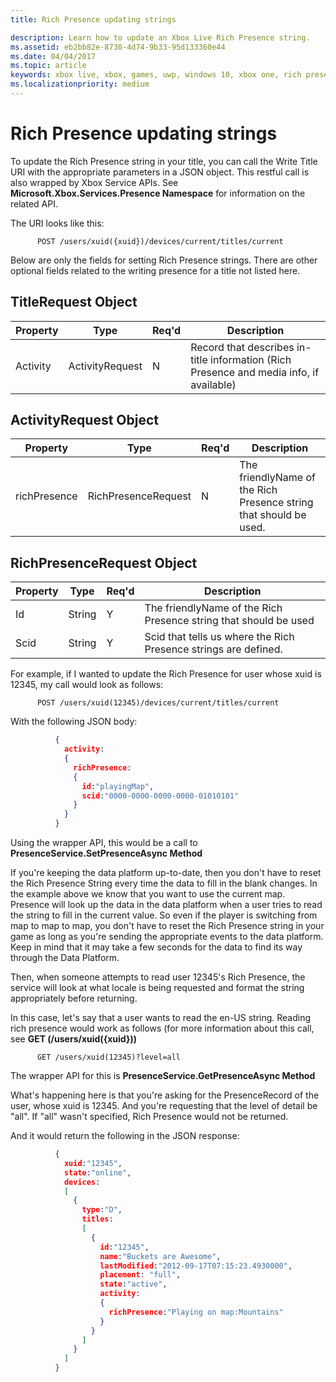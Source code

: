 ```yaml
---
title: Rich Presence updating strings

description: Learn how to update an Xbox Live Rich Presence string.
ms.assetid: eb2bb82e-8730-4d74-9b33-95d133360e44
ms.date: 04/04/2017
ms.topic: article
keywords: xbox live, xbox, games, uwp, windows 10, xbox one, rich presence
ms.localizationpriority: medium
---
```

# Rich Presence updating strings

To update the Rich Presence string in your title, you can call the Write Title URI with the appropriate parameters in a JSON object. This restful call is also wrapped by Xbox Service APIs. See **Microsoft.Xbox.Services.Presence Namespace** for information on the related API.

The URI looks like this:

          POST /users/xuid({xuid})/devices/current/titles/current

Below are only the fields for setting Rich Presence strings. There are other optional fields related to the writing presence for a title not listed here.

## TitleRequest Object

Property | Type | Req'd | Description
---|---|---|---
Activity|ActivityRequest|N|Record that describes in-title information (Rich Presence and media info, if available)

## ActivityRequest Object

Property | Type | Req'd | Description
---|---|---|---
richPresence|RichPresenceRequest|N|The friendlyName of the Rich Presence string that should be used.

## RichPresenceRequest Object

Property | Type | Req'd | Description
---|---|---|---
Id|String|Y|The friendlyName of the Rich Presence string that should be used
Scid|String|Y|Scid that tells us where the Rich Presence strings are defined.

For example, if I wanted to update the Rich Presence for user whose xuid is 12345, my call would look as follows:

          POST /users/xuid(12345)/devices/current/titles/current


With the following JSON body:

```json
          {
            activity:
            {
              richPresence:
              {
                id:"playingMap",
                scid:"0000-0000-0000-0000-01010101"
              }
            }
          }
```

Using the wrapper API, this would be a call to **PresenceService.SetPresenceAsync Method**

If you're keeping the data platform up-to-date, then you don't have to reset the Rich Presence String every time the data to fill in the blank changes. In the example above we know that you want to use the current map. Presence will look up the data in the data platform when a user tries to read the string to fill in the current value. So even if the player is switching from map to map to map, you don't have to reset the Rich Presence string in your game as long as you're sending the appropriate events to the data platform. Keep in mind that it may take a few seconds for the data to find its way through the Data Platform.

Then, when someone attempts to read user 12345's Rich Presence, the service will look at what locale is being requested and format the string appropriately before returning.

In this case, let's say that a user wants to read the en-US string. Reading rich presence would work as follows (for more information about this call, see **GET (/users/xuid({xuid}))**

          GET /users/xuid(12345)?level=all

The wrapper API for this is **PresenceService.GetPresenceAsync Method**

What's happening here is that you're asking for the PresenceRecord of the user, whose xuid is 12345. And you're requesting that the level of detail be "all". If "all" wasn't specified, Rich Presence would not be returned.

And it would return the following in the JSON response:

```json
          {
            xuid:"12345",
            state:"online",
            devices:
            [
              {
                type:"D",
                titles:
                [
                  {
                    id:"12345",
                    name:"Buckets are Awesome",
                    lastModified:"2012-09-17T07:15:23.4930000",
                    placement: "full",
                    state:"active",
                    activity:
                    {
                      richPresence:"Playing on map:Mountains"
                    }
                  }
                ]
              }
            ]
          }
```
